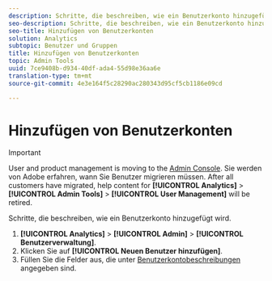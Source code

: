 ```yaml
---
description: Schritte, die beschreiben, wie ein Benutzerkonto hinzugefügt wird.
seo-description: Schritte, die beschreiben, wie ein Benutzerkonto hinzugefügt wird.
seo-title: Hinzufügen von Benutzerkonten
solution: Analytics
subtopic: Benutzer und Gruppen
title: Hinzufügen von Benutzerkonten
topic: Admin Tools
uuid: 7ce9408b-d934-40df-ada4-55d98e36aa6e
translation-type: tm+mt
source-git-commit: 4e3e164f5c28290ac280343d95cf5cb1186e09cd

---
```



# Hinzufügen von Benutzerkonten

>[!IMPORTANT]
>
>User and product management is moving to the [Admin Console](https://helpx.adobe.com/enterprise/using/admin-console.html). Sie werden von Adobe erfahren, wann Sie Benutzer migrieren müssen. After all customers have migrated, help content for **[!UICONTROL Analytics]** &gt; **[!UICONTROL Admin Tools]** &gt; **[!UICONTROL User Management]** will be retired.

Schritte, die beschreiben, wie ein Benutzerkonto hinzugefügt wird.

1. **[!UICONTROL Analytics]** &gt; **[!UICONTROL Admin]** &gt; **[!UICONTROL Benutzerverwaltung]**.
1. Klicken Sie auf **[!UICONTROL Neuen Benutzer hinzufügen]**.
1. Füllen Sie die Felder aus, die unter [Benutzerkontobeschreibungen](/help/admin/user-management2/c-user-management/users.md#section_14A7E169514A42A88E06387CC7C2E9AD) angegeben sind.

